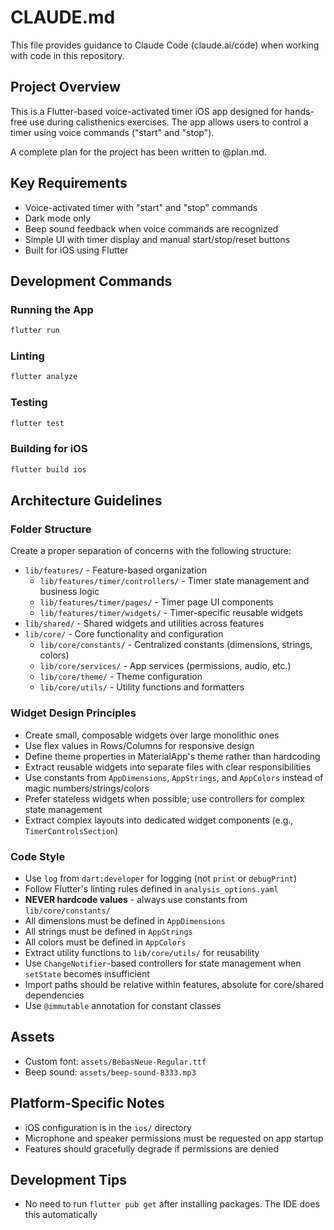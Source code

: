 # CLAUDE.md

This file provides guidance to Claude Code (claude.ai/code) when working with code in this repository.

## Project Overview

This is a Flutter-based voice-activated timer iOS app designed for hands-free use during calisthenics exercises. The app allows users to control a timer using voice commands ("start" and "stop").

A complete plan for the project has been written to @plan.md.

## Key Requirements

- Voice-activated timer with "start" and "stop" commands
- Dark mode only
- Beep sound feedback when voice commands are recognized
- Simple UI with timer display and manual start/stop/reset buttons
- Built for iOS using Flutter

## Development Commands

### Running the App

```bash
flutter run
```

### Linting

```bash
flutter analyze
```

### Testing

```bash
flutter test
```

### Building for iOS

```bash
flutter build ios
```

## Architecture Guidelines

### Folder Structure

Create a proper separation of concerns with the following structure:

- `lib/features/` - Feature-based organization
  - `lib/features/timer/controllers/` - Timer state management and business logic
  - `lib/features/timer/pages/` - Timer page UI components
  - `lib/features/timer/widgets/` - Timer-specific reusable widgets
- `lib/shared/` - Shared widgets and utilities across features
- `lib/core/` - Core functionality and configuration
  - `lib/core/constants/` - Centralized constants (dimensions, strings, colors)
  - `lib/core/services/` - App services (permissions, audio, etc.)
  - `lib/core/theme/` - Theme configuration
  - `lib/core/utils/` - Utility functions and formatters

### Widget Design Principles

- Create small, composable widgets over large monolithic ones
- Use flex values in Rows/Columns for responsive design
- Define theme properties in MaterialApp's theme rather than hardcoding
- Extract reusable widgets into separate files with clear responsibilities
- Use constants from `AppDimensions`, `AppStrings`, and `AppColors` instead of magic numbers/strings/colors
- Prefer stateless widgets when possible; use controllers for complex state management
- Extract complex layouts into dedicated widget components (e.g., `TimerControlsSection`)

### Code Style

- Use `log` from `dart:developer` for logging (not `print` or `debugPrint`)
- Follow Flutter's linting rules defined in `analysis_options.yaml`
- **NEVER hardcode values** - always use constants from `lib/core/constants/`
- All dimensions must be defined in `AppDimensions`
- All strings must be defined in `AppStrings`  
- All colors must be defined in `AppColors`
- Extract utility functions to `lib/core/utils/` for reusability
- Use `ChangeNotifier`-based controllers for state management when `setState` becomes insufficient
- Import paths should be relative within features, absolute for core/shared dependencies
- Use `@immutable` annotation for constant classes

## Assets

- Custom font: `assets/BebasNeue-Regular.ttf`
- Beep sound: `assets/beep-sound-8333.mp3`

## Platform-Specific Notes

- iOS configuration is in the `ios/` directory
- Microphone and speaker permissions must be requested on app startup
- Features should gracefully degrade if permissions are denied

## Development Tips

- No need to run `flutter pub get` after installing packages. The IDE does this automatically
